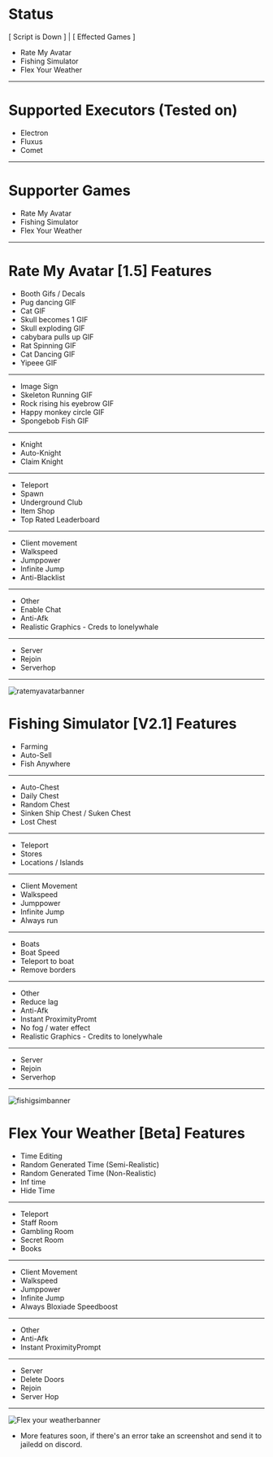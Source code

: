 # Status
[ Script is Down ] | [ Effected Games ]
+  Rate My Avatar
+  Fishing Simulator
+  Flex Your Weather

---------------
# Supported Executors (Tested on)

+ Electron
+ Fluxus
+ Comet
  
---------------

# Supporter Games

+ Rate My Avatar
+ Fishing Simulator
+ Flex Your Weather

---------------

# Rate My Avatar [1.5] Features

+ Booth Gifs / Decals
+ Pug dancing GIF
+ Cat GIF
+ Skull becomes 1 GIF
+ Skull exploding GIF
+ cabybara pulls up GIF
+ Rat Spinning GIF
+ Cat Dancing GIF
+ Yipeee GIF
---------------
+ Image Sign
+ Skeleton Running GIF
+ Rock rising his eyebrow GIF
+ Happy monkey circle GIF
+ Spongebob Fish GIF
---------------
+ Knight
+ Auto-Knight
+ Claim Knight
---------------
+ Teleport
+ Spawn
+ Underground Club
+ Item Shop
+ Top Rated Leaderboard
---------------
+ Client movement
+ Walkspeed
+ Jumppower
+ Infinite Jump
+ Anti-Blacklist
---------------
+ Other
+ Enable Chat
+ Anti-Afk
+ Realistic Graphics - Creds to lonelywhale
---------------
+ Server
+ Rejoin
+ Serverhop
---------------
![ratemyavatarbanner](https://github.com/bobowawahahahbobobwahahawoaowabobwabo/Clearware/assets/110189904/5b7c215e-fb85-478c-996d-07e1d2cb8562)


# Fishing Simulator [V2.1] Features

+ Farming
+ Auto-Sell
+ Fish Anywhere
---------------
+ Auto-Chest
+ Daily Chest
+ Random Chest
+ Sinken Ship Chest / Suken Chest
+ Lost Chest
---------------
+ Teleport
+ Stores
+ Locations / Islands
---------------
+ Client Movement
+ Walkspeed
+ Jumppower
+ Infinite Jump
+ Always run
---------------
+ Boats
+ Boat Speed
+ Teleport to boat
+ Remove borders
---------------
+ Other
+ Reduce lag
+ Anti-Afk
+ Instant ProximityPromt
+ No fog / water effect
+ Realistic Graphics - Credits to lonelywhale
---------------
+ Server
+ Rejoin
+ Serverhop
---------------
![fishigsimbanner](https://github.com/bobowawahahahbobobwahahawoaowabobwabo/ClearWare/assets/110189904/c79aed3a-f921-44d6-b082-cc88f6265c98)

# Flex Your Weather [Beta] Features

+ Time Editing
+ Random Generated Time (Semi-Realistic)
+ Random Generated Time (Non-Realistic)
+ Inf time
+ Hide Time
---------------
+ Teleport
+ Staff Room
+ Gambling Room
+ Secret Room
+ Books
---------------
+ Client Movement
+ Walkspeed
+ Jumppower
+ Infinite Jump
+ Always Bloxiade Speedboost
---------------
+ Other
+ Anti-Afk
+ Instant ProximityPrompt
---------------
+ Server
+ Delete Doors
+ Rejoin
+ Server Hop
---------------

![Flex your weatherbanner](https://github.com/bobowawahahahbobobwahahawoaowabobwabo/ClearWare/assets/110189904/b44f03e0-227b-4452-84aa-4feac492f777)

+ More features soon, if there's an error take an screenshot and send it to jailedd on discord.
